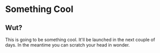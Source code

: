 # Something Cool

## Wut?

This is going to be something cool. It'll be launched in the next couple of days. In the meantime you can scratch your head in wonder.